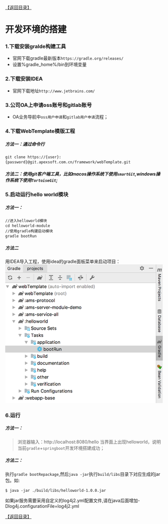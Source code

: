 [【返回目录】](../README.md)
# 开发环境的搭建

### 1.下载安装gralde构建工具
* 官网下载gradle最新版本`https://gradle.org/releases/`
* 设置%gradle_home%/bin到环境变量

### 2.下载安装IDEA
* 官网下载地址`http://www.jetbrains.com/`

### 3.公司OA上申请oss账号和gitlab账号
* OA业务导航中`oss用户申请`和`gitlab用户申请`流程；

### 4.下载WebTemplate模版工程
##### 方法一：通过命令行
```
git clone https://{user}:{password}@git.apexsoft.com.cn/framework/webTemplate.git
```
##### 方法二：使用git客户端工具，比如macos操作系统下使用`smartGit`,windows操作系统下使用`TortoiseGit`;

### 5.启动运行hello world模块
##### 方法一：
```
//进入helloworld模块
cd helloworld-module
//使用gradle构建启动模块
gradle bootRun
```
##### 方法二
用IDEA导入工程，使用idea的gradle面板菜单来启动项目：
![df](images/idea-gradle.png)

### 6.运行
##### 方法一：
> 浏览器输入：http://localhost:8080/hello
当界面上出现helloworld，说明当前`gradle`+`springboot`开发环境搭建成功；

##### 方法二：
执行`gradle bootRepackage`,然后`java -jar`执行`build/libs`目录下对应生成的jar包。如:
```
$ java -jar ./build/libs/helloworld-1.0.0.jar
```

如果jar服务需要采用自定义的log4j2.yml配置文件,请在java后面增加-Dlog4j.configurationFile=log4j2.yml

[【返回目录】](../README.md)
